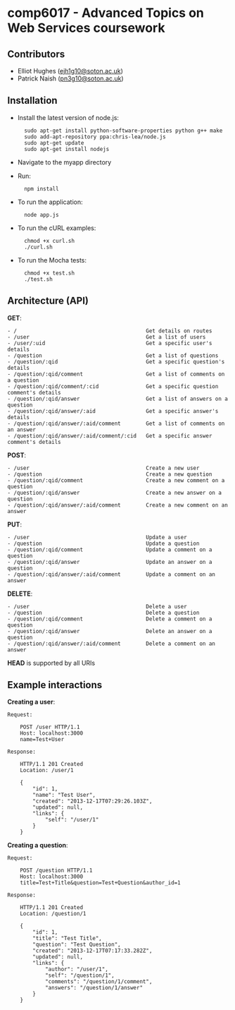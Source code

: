 comp6017 - Advanced Topics on Web Services coursework
=====================================================

Contributors
------------
* Elliot Hughes (ejh1g10@soton.ac.uk)
* Patrick Naish (pn3g10@soton.ac.uk)


Installation
------------
* Install the latest version of node.js:

        sudo apt-get install python-software-properties python g++ make
        sudo add-apt-repository ppa:chris-lea/node.js
        sudo apt-get update
        sudo apt-get install nodejs

* Navigate to the myapp directory
* Run:

        npm install

* To run the application:

        node app.js

* To run the cURL examples:

        chmod +x curl.sh
        ./curl.sh

* To run the Mocha tests:

        chmod +x test.sh
        ./test.sh


Architecture (API)
------------------

__GET__:

    - /                                         Get details on routes
    - /user                                     Get a list of users
    - /user/:uid                                Get a specific user's details
    - /question                                 Get a list of questions
    - /question/:qid                            Get a specific question's details
    - /question/:qid/comment                    Get a list of comments on a question
    - /question/:qid/comment/:cid               Get a specific question comment's details
    - /question/:qid/answer                     Get a list of answers on a question
    - /question/:qid/answer/:aid                Get a specific answer's details
    - /question/:qid/answer/:aid/comment        Get a list of comments on an answer
    - /question/:qid/answer/:aid/comment/:cid   Get a specific answer comment's details


__POST__:

    - /user                                     Create a new user
    - /question                                 Create a new question
    - /question/:qid/comment                    Create a new comment on a question
    - /question/:qid/answer                     Create a new answer on a question
    - /question/:qid/answer/:aid/comment        Create a new comment on an answer


__PUT__:

    - /user                                     Update a user
    - /question                                 Update a question
    - /question/:qid/comment                    Update a comment on a question
    - /question/:qid/answer                     Update an answer on a question
    - /question/:qid/answer/:aid/comment        Update a comment on an answer


__DELETE__:

    - /user                                     Delete a user
    - /question                                 Delete a question
    - /question/:qid/comment                    Delete a comment on a question
    - /question/:qid/answer                     Delete an answer on a question
    - /question/:qid/answer/:aid/comment        Delete a comment on an answer

__HEAD__ is supported by all URIs


Example interactions
--------------------

__Creating a user__:

    Request:

        POST /user HTTP/1.1
        Host: localhost:3000
        name=Test+User

    Response:

        HTTP/1.1 201 Created
        Location: /user/1

        {
            "id": 1,
            "name": "Test User",
            "created": "2013-12-17T07:29:26.103Z",
            "updated": null,
            "links": {
                "self": "/user/1"
            }
        }


__Creating a question__:

    Request:

        POST /question HTTP/1.1
        Host: localhost:3000
        title=Test+Title&question=Test+Question&author_id=1

    Response:

        HTTP/1.1 201 Created
        Location: /question/1

        {
            "id": 1,
            "title": "Test Title",
            "question": "Test Question",
            "created": "2013-12-17T07:17:33.282Z",
            "updated": null,
            "links": {
                "author": "/user/1",
                "self": "/question/1",
                "comments": "/question/1/comment",
                "answers": "/question/1/answer"
            }
        }